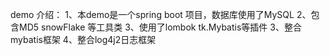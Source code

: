 demo 介绍：
1、本demo是一个spring boot 项目，数据库使用了MySQL
2、包含MD5 snowFlake 等工具类
3、使用了lombok tk.Mybatis等插件
3、整合mybatis框架
4、整合log4j2日志框架